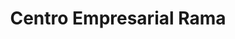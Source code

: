---
title: "Centro Empresarial Rama"
url: /ciudad-guayana-puerto-ordaz/centro-empresarial-rama/
shop: centro comercial
---